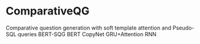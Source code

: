 # ComparativeQG
Comparative question generation with soft template attention and Pseudo-SQL queries
BERT-SQG
BERT
CopyNet
GRU+Attention
RNN
